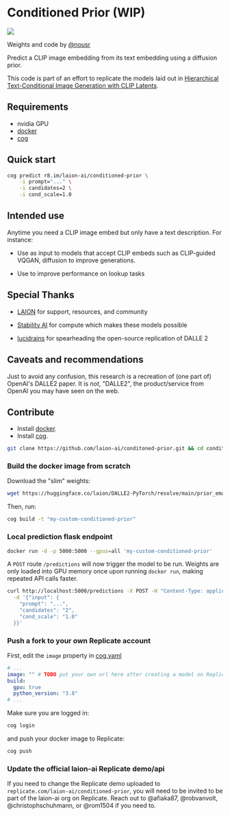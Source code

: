 # Conditioned Prior (WIP)

<a href="https://replicate.com/laion-ai/conditioned-prior" target="_blank"><img src="https://img.shields.io/static/v1?label=Replicate&message=Demo and API&color=pink"></a>

Weights and code by [@nousr](https://twitter.com/nousr_)


Predict a CLIP image embedding from its text embedding using a diffusion prior.

This code is part of an effort to replicate the models laid out in [Hierarchical Text-Conditional Image Generation with CLIP Latents](https://arxiv.org/abs/2204.06125).

## Requirements

* nvidia GPU
* [docker](https://docs.docker.com/get-docker/)
* [cog](https://github.com/replicate/cog/)

## Quick start

```sh
cog predict r8.im/laion-ai/conditioned-prior \
    -i prompt="..." \
    -i candidates=2 \
    -i cond_scale=1.0
```

## Intended use

Anytime you need a CLIP image embed but only have a text description. For instance:

* Use as input to models that accept CLIP embeds such as CLIP-guided VQGAN, diffusion to improve generations.

* Use to improve performance on lookup tasks

## Special Thanks

* [LAION](https://discord.gg/uPMftTmrvS) for support, resources, and community

* [Stability AI](https://stability.ai/) for compute which makes these models possible

* [lucidrains](https://github.com/lucidrains) for spearheading the open-source replication of DALLE 2

## Caveats and recommendations

Just to avoid any confusion, this research is a recreation of (one part of) OpenAI's DALLE2 paper. It is _not_, "DALLE2", the product/service from OpenAI you may have seen on the web.

## Contribute

* Install [docker](https://docs.docker.com/get-docker/).
* Install [cog](https://github.com/replicate/cog/).

```sh
git clone https://github.com/laion-ai/conditoned-prior.git && cd conditioned-prior
```

### Build the docker image from scratch

Download the "slim" weights:

```sh
wget https://huggingface.co/laion/DALLE2-PyTorch/resolve/main/prior_ema_fp16.pth
```

Then, run:

```sh
cog build -t "my-custom-conditioned-prior"
```

### Local prediction flask endpoint

```sh
docker run -d -p 5000:5000 --gpus=all 'my-custom-conditioned-prior'
```

A `POST` route `/predictions` will now trigger the model to be run. Weights are only loaded into GPU memory once upon running `docker run`, making repeated API calls faster.

```sh
curl http://localhost:5000/predictions -X POST -H "Content-Type: application/json" \
  -d '{"input": {
    "prompt": "...",
    "candidates": "2",
    "cond_scale": "1.0"
  }}'
```

### Push a fork to your own Replicate account

First, edit the `image` property in [cog.yaml](/cog.yaml)

```yaml
# ...
image: "" # TODO put your own url here after creating a model on Replicate.
build:
  gpu: true
  python_version: "3.8"
# ...
```

Make sure you are logged in:

```sh
cog login
```

and push your docker image to Replicate:

```sh
cog push
```

### Update the official laion-ai Replicate demo/api
If you need to change the Replicate demo uploaded to `replicate.com/laion-ai/conditioned-prior`, you will need to be invited to be part of the laion-ai org on Replicate. Reach out to @afiaka87, @robvanvolt, @christophschuhmann, or @rom1504 if you need to.
